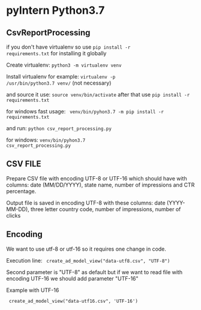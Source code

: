 # pyIntern Python3.7

## CsvReportProcessing

if you don't have virtualenv so use <code>pip install -r requirements.txt</code> for installing it globally

Create virtualenv: <code>python3 -m virtualenv venv</code>

Install virtualenv for example: <code>virtualenv -p /usr/bin/python3.7 venv/</code> (not necessary)

and source it use: <code>source venv/bin/activate</code> after that use <code>pip install -r requirements.txt</code>

for windows fast usage: <code> venv/bin/pyhon3.7 -m pip install -r requirements.txt</code>

and run: <code>python csv_report_processing.py</code>

for windows: <code>venv/bin/pyhon3.7 csv_report_processing.py</code>
## CSV FILE

Prepare CSV file with encoding UTF-8 or UTF-16 which should have with columns: date (MM/DD/YYYY), state name, number of impressions and CTR percentage.

Output file is saved in encoding UTF-8 with these columns: date (YYYY-MM-DD), three letter country code, number of impressions, number of clicks 

## Encoding

We want to use utf-8 or utf-16 so it requires one change in code.

Execution line: <code> create_ad_model_view("data-utf8.csv", "UTF-8") </code>

Second parameter is "UTF-8" as default but if we want to read file with encoding UTF-16 we should add parameter "UTF-16"

Example with UTF-16

<code> create_ad_model_view("data-utf16.csv", 'UTF-16') </code>

